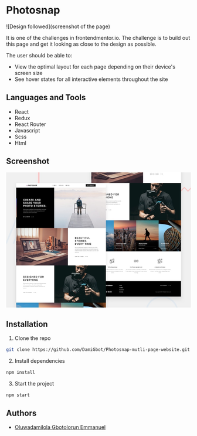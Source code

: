# Photosnap

![Design followed](screenshot of the page)

It is one of the challenges in frontendmentor.io. The challenge is to build out this page and get it looking as close to the design as possible.

The user should be able to:

- View the optimal layout for each page depending on their device's screen size
- See hover states for all interactive elements throughout the site

## Languages and Tools

- React
- Redux
- React Router
- Javascript
- Scss
- Html

## Screenshot

![Design preview for the Photosnap Website coding challenge](./src/dev-data/preview.jpg)

## Installation

1. Clone the repo

```sh
git clone https://github.com/DamiGbot/Photosnap-mutli-page-website.git
```

2. Install dependencies

```sh
npm install
```

3. Start the project

```sh
npm start
```

## Authors

- [Oluwadamilola Gbotolorun Emmanuel](https://github.com/DamiGbot)
